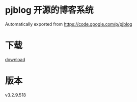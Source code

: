 # pjblog 开源的博客系统
Automatically exported from https://code.google.com/p/pjblog

# 下载
[download]

# 版本
v3.2.9.518


[download]: https://github.com/puterjam/pjblog/blob/master/release/PJBlog3%20v3.2.9.518.zip "download"
